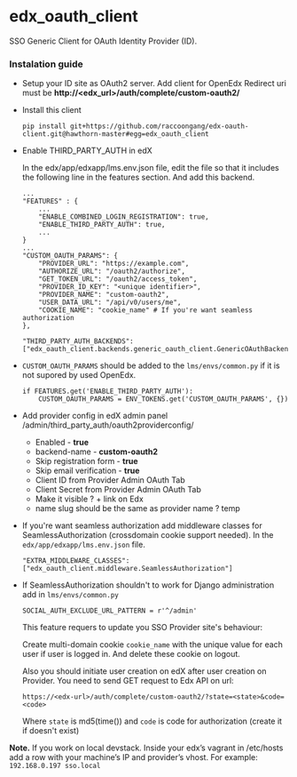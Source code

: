 # edx_oauth_client
SSO Generic Client for OAuth Identity Provider (ID).
### Instalation guide
 - Setup your ID site as OAuth2 server. Add client for OpenEdx
Redirect uri must be **http://<edx_url>/auth/complete/custom-oauth2/**

 - Install this client
   ```
   pip install git+https://github.com/raccoongang/edx-oauth-client.git@hawthorn-master#egg=edx_oauth_client
   ```

 - Enable THIRD_PARTY_AUTH in edX

    In the edx/app/edxapp/lms.env.json file, edit the file so that it includes the following line in the features section.       And add  this backend.
    ```
    ...
    "FEATURES" : {
        ...
        "ENABLE_COMBINED_LOGIN_REGISTRATION": true,
        "ENABLE_THIRD_PARTY_AUTH": true,
        ...
    }
    ...
    "CUSTOM_OAUTH_PARAMS": {
        "PROVIDER_URL": "https://example.com",
        "AUTHORIZE_URL": "/oauth2/authorize",
        "GET_TOKEN_URL": "/oauth2/access_token",
        "PROVIDER_ID_KEY": "<unique identifier>",
        "PROVIDER_NAME": "custom-oauth2",
        "USER_DATA_URL": "/api/v0/users/me",
        "COOKIE_NAME": "cookie_name" # If you're want seamless authorization
    },
    
    "THIRD_PARTY_AUTH_BACKENDS":["edx_oauth_client.backends.generic_oauth_client.GenericOAuthBackend"],
    ```

 - `CUSTOM_OAUTH_PARAMS` should be added to the `lms/envs/common.py` if
    it is not supored by used OpenEdx.
    ```
    if FEATURES.get('ENABLE_THIRD_PARTY_AUTH'):
        CUSTOM_OAUTH_PARAMS = ENV_TOKENS.get('CUSTOM_OAUTH_PARAMS', {})
    ```

 - Add provider config in edX admin panel /admin/third_party_auth/oauth2providerconfig/
   - Enabled - **true**
   - backend-name - **custom-oauth2**
   - Skip registration form - **true**
   - Skip email verification - **true**
   - Client ID from Provider Admin OAuth Tab
   - Client Secret from Provider Admin OAuth Tab
   - Make it visible ? + link on Edx
   - name slug should be the same as provider name ? temp

 - If you're want seamless authorization add middleware classes for
 SeamlessAuthorization (crossdomain cookie support needed).
 In the `edx/app/edxapp/lms.env.json` file.
   ```
   "EXTRA_MIDDLEWARE_CLASSES": ["edx_oauth_client.middleware.SeamlessAuthorization"]
   ```

 - If SeamlessAuthorization shouldn't to work for Django administration add in `lms/envs/common.py`
   ```
   SOCIAL_AUTH_EXCLUDE_URL_PATTERN = r'^/admin'
   ```

   This feature requers to update you SSO Provider site's behaviour:

   Create multi-domain cookie `cookie_name` with the unique value for each user if user is logged in.
   And delete these cookie on logout.

   Also you should initiate user creation on edX after user creation on
   Provider. You need to send GET request to Edx API on url:
   ```
   https://<edx-url>/auth/complete/custom-oauth2/?state=<state>&code=<code>
   ```

   Where `state` is md5(time()) and `code` is code for authorization
   (create it if doesn't exist)

**Note.** If you work on local devstack. Inside your edx’s vagrant in
/etc/hosts add a row with your machine’s IP and provider’s vhost. For
example:
```192.168.0.197 sso.local```
